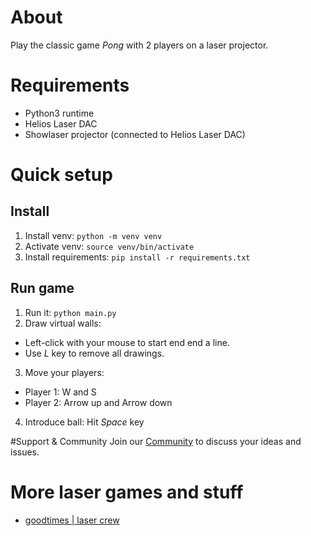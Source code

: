# About
Play the classic game *Pong* with 2 players on a laser projector.

# Requirements
- Python3 runtime
- Helios Laser DAC
- Showlaser projector (connected to Helios Laser DAC)

# Quick setup
## Install
1. Install venv: `python -m venv venv`
2. Activate venv: `source venv/bin/activate`
3. Install requirements: `pip install -r requirements.txt`

## Run game
1. Run it: `python main.py`
2. Draw virtual walls: 
  - Left-click with your mouse to start end end a line.
  - Use *L* key to remove all drawings.
3. Move your players:
  - Player 1: W and S
  - Player 2: Arrow up and Arrow down
4. Introduce ball: Hit *Space* key

#Support & Community
Join our [Community](https://community.goodtimes.technology/c/laserpong/) to discuss your ideas and issues.

# More laser games and stuff
- [goodtimes | laser crew](https://www.goodtimes.technology)
